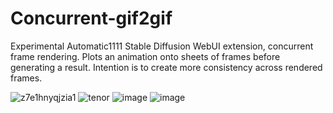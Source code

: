 # Concurrent-gif2gif
Experimental Automatic1111 Stable Diffusion WebUI extension, concurrent frame rendering. Plots an animation onto sheets of frames before generating a result. Intention is to create more consistency across rendered frames.

![z7e1hnyqjzia1](https://user-images.githubusercontent.com/93007558/220376855-c586c6c0-8760-47b6-8c68-4c8f33509dc5.gif)
![tenor](https://user-images.githubusercontent.com/93007558/220376925-343f6b9f-81c6-440f-a42d-aeeb64adcb50.gif)
![image](https://user-images.githubusercontent.com/93007558/220376568-29705fcd-ded2-4139-a165-8a461b044190.png)
![image](https://user-images.githubusercontent.com/93007558/220376618-d60cea82-faae-428d-a91d-4fcd0a2175ad.png)
